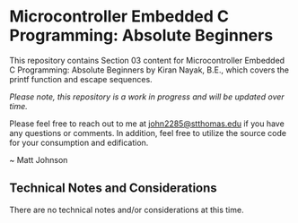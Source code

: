 # Microcontroller Embedded C Programming: Absolute Beginners

This repository contains Section 03 content for Microcontroller
Embedded C Programming: Absolute Beginners by Kiran Nayak, B.E.,
which covers the printf function and escape sequences.

<i>Please note, this repository is a work in progress and will
be updated over time.</i>

Please feel free to reach out to me at john2285@stthomas.edu if
you have any questions or comments. In addition, feel free to
utilize the source code for your consumption and edification.

~ Matt Johnson

Technical Notes and Considerations
----------------------------------------------------------------

There are no technical notes and/or considerations at this time.



